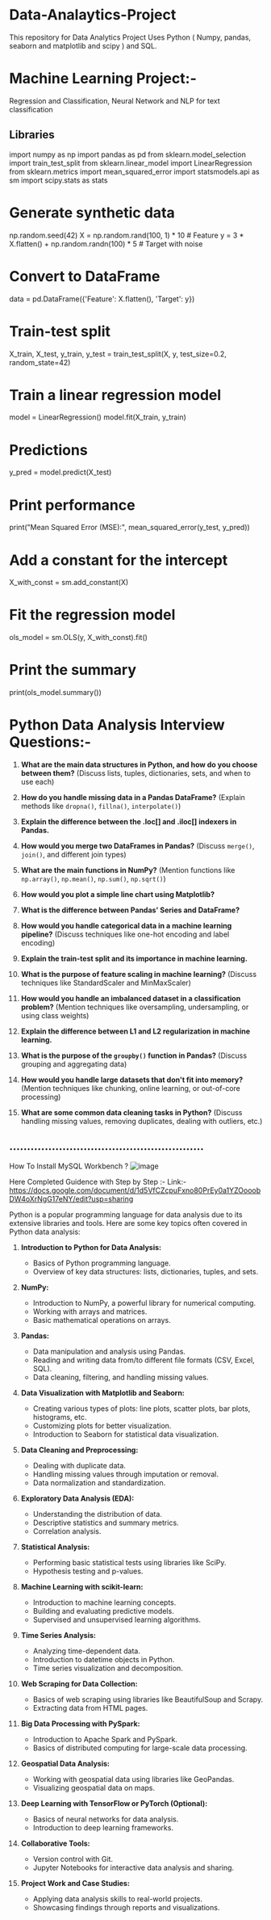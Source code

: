 # Data-Analaytics-Project
This repository for Data Analytics Project Uses Python ( Numpy, pandas, seaborn and matplotlib and scipy ) and SQL.

# Machine Learning Project:- 
Regression and Classification, Neural Network and  NLP for text classification 

##  Libraries
import numpy as np
import pandas as pd
from sklearn.model_selection import train_test_split
from sklearn.linear_model import LinearRegression
from sklearn.metrics import mean_squared_error
import statsmodels.api as sm
import scipy.stats as stats


# Generate synthetic data
np.random.seed(42)
X = np.random.rand(100, 1) * 10  # Feature
y = 3 * X.flatten() + np.random.randn(100) * 5  # Target with noise

# Convert to DataFrame
data = pd.DataFrame({'Feature': X.flatten(), 'Target': y})


# Train-test split
X_train, X_test, y_train, y_test = train_test_split(X, y, test_size=0.2, random_state=42)


# Train a linear regression model
model = LinearRegression()
model.fit(X_train, y_train)

# Predictions
y_pred = model.predict(X_test)

# Print performance
print("Mean Squared Error (MSE):", mean_squared_error(y_test, y_pred))



# Add a constant for the intercept
X_with_const = sm.add_constant(X)

# Fit the regression model
ols_model = sm.OLS(y, X_with_const).fit()

# Print the summary
print(ols_model.summary())



# Python Data Analysis Interview Questions:- 

1. **What are the main data structures in Python, and how do you choose between them?**
   (Discuss lists, tuples, dictionaries, sets, and when to use each)

2. **How do you handle missing data in a Pandas DataFrame?**
   (Explain methods like `dropna()`, `fillna()`, `interpolate()`)

3. **Explain the difference between the .loc[] and .iloc[] indexers in Pandas.**

4. **How would you merge two DataFrames in Pandas?**
   (Discuss `merge()`, `join()`, and different join types)

5. **What are the main functions in NumPy?**
   (Mention functions like `np.array()`, `np.mean()`, `np.sum()`, `np.sqrt()`)

6. **How would you plot a simple line chart using Matplotlib?**

7. **What is the difference between Pandas' Series and DataFrame?**

8. **How would you handle categorical data in a machine learning pipeline?**
   (Discuss techniques like one-hot encoding and label encoding)

9. **Explain the train-test split and its importance in machine learning.**

10. **What is the purpose of feature scaling in machine learning?**
    (Discuss techniques like StandardScaler and MinMaxScaler)

11. **How would you handle an imbalanced dataset in a classification problem?**
    (Mention techniques like oversampling, undersampling, or using class weights)

12. **Explain the difference between L1 and L2 regularization in machine learning.**

13. **What is the purpose of the `groupby()` function in Pandas?**
    (Discuss grouping and aggregating data)

14. **How would you handle large datasets that don't fit into memory?**
    (Mention techniques like chunking, online learning, or out-of-core processing)

15. **What are some common data cleaning tasks in Python?**
    (Discuss handling missing values, removing duplicates, dealing with outliers, etc.)

## .......................................................

How To Install MySQL Workbench ?
![image](https://github.com/user-attachments/assets/38afa3de-b2f2-4a82-92f7-855a62f101cf)

Here Completed Guidence with Step by Step :-
Link:- https://docs.google.com/document/d/1d5VfCZcpuFxno80PrEy0a1YZOooobDW4oXrNgG17eNY/edit?usp=sharing


Python is a popular programming language for data analysis due to its extensive libraries and tools. 
Here are some key topics often covered in Python data analysis:

1. **Introduction to Python for Data Analysis:**
   - Basics of Python programming language.
   - Overview of key data structures: lists, dictionaries, tuples, and sets.

2. **NumPy:**
   - Introduction to NumPy, a powerful library for numerical computing.
   - Working with arrays and matrices.
   - Basic mathematical operations on arrays.

3. **Pandas:**
   - Data manipulation and analysis using Pandas.
   - Reading and writing data from/to different file formats (CSV, Excel, SQL).
   - Data cleaning, filtering, and handling missing values.

4. **Data Visualization with Matplotlib and Seaborn:**
   - Creating various types of plots: line plots, scatter plots, bar plots, histograms, etc.
   - Customizing plots for better visualization.
   - Introduction to Seaborn for statistical data visualization.

5. **Data Cleaning and Preprocessing:**
   - Dealing with duplicate data.
   - Handling missing values through imputation or removal.
   - Data normalization and standardization.

6. **Exploratory Data Analysis (EDA):**
   - Understanding the distribution of data.
   - Descriptive statistics and summary metrics.
   - Correlation analysis.

7. **Statistical Analysis:**
   - Performing basic statistical tests using libraries like SciPy.
   - Hypothesis testing and p-values.

8. **Machine Learning with scikit-learn:**
   - Introduction to machine learning concepts.
   - Building and evaluating predictive models.
   - Supervised and unsupervised learning algorithms.

9. **Time Series Analysis:**
   - Analyzing time-dependent data.
   - Introduction to datetime objects in Python.
   - Time series visualization and decomposition.

10. **Web Scraping for Data Collection:**
    - Basics of web scraping using libraries like BeautifulSoup and Scrapy.
    - Extracting data from HTML pages.

11. **Big Data Processing with PySpark:**
    - Introduction to Apache Spark and PySpark.
    - Basics of distributed computing for large-scale data processing.

12. **Geospatial Data Analysis:**
    - Working with geospatial data using libraries like GeoPandas.
    - Visualizing geospatial data on maps.

13. **Deep Learning with TensorFlow or PyTorch (Optional):**
    - Basics of neural networks for data analysis.
    - Introduction to deep learning frameworks.

14. **Collaborative Tools:**
    - Version control with Git.
    - Jupyter Notebooks for interactive data analysis and sharing.

15. **Project Work and Case Studies:**
    - Applying data analysis skills to real-world projects.
    - Showcasing findings through reports and visualizations.



